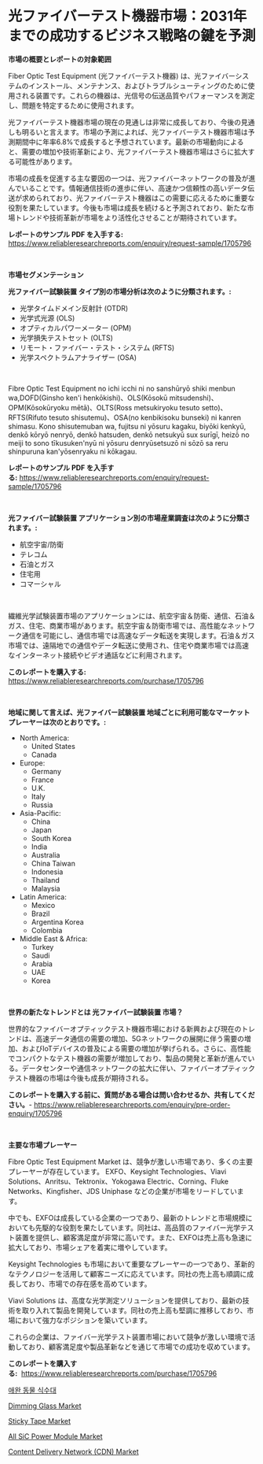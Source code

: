 <p><h1>光ファイバーテスト機器市場：2031年までの成功するビジネス戦略の鍵を予測</h1></p><p><strong>市場の概要とレポートの対象範囲</strong></p>
<p><p>Fiber Optic Test Equipment (光ファイバーテスト機器) は、光ファイバーシステムのインストール、メンテナンス、およびトラブルシューティングのために使用される装置です。これらの機器は、光信号の伝送品質やパフォーマンスを測定し、問題を特定するために使用されます。</p><p>光ファイバーテスト機器市場の現在の見通しは非常に成長しており、今後の見通しも明るいと言えます。市場の予測によれば、光ファイバーテスト機器市場は予測期間中に年率6.8%で成長すると予想されています。最新の市場動向によると、需要の増加や技術革新により、光ファイバーテスト機器市場はさらに拡大する可能性があります。</p><p>市場の成長を促進する主な要因の一つは、光ファイバーネットワークの普及が進んでいることです。情報通信技術の進歩に伴い、高速かつ信頼性の高いデータ伝送が求められており、光ファイバーテスト機器はこの需要に応えるために重要な役割を果たしています。今後も市場は成長を続けると予測されており、新たな市場トレンドや技術革新が市場をより活性化させることが期待されています。</p></p>
<p><strong>レポートのサンプル PDF を入手する:</strong> <a href="https://www.reliableresearchreports.com/enquiry/request-sample/1705796">https://www.reliableresearchreports.com/enquiry/request-sample/1705796</a></p>
<p>&nbsp;</p>
<p><strong>市場セグメンテーション</strong></p>
<p><strong>光ファイバー試験装置 タイプ別の市場分析は次のように分類されます。:</strong></p>
<p><ul><li>光学タイムドメイン反射計 (OTDR)</li><li>光学式光源 (OLS)</li><li>オプティカルパワーメーター (OPM)</li><li>光学損失テストセット (OLTS)</li><li>リモート・ファイバー・テスト・システム (RFTS)</li><li>光学スペクトラムアナライザー (OSA)</li></ul></p>
<p>&nbsp;</p>
<p><p>Fibre Optic Test Equipment no ichi icchi ni no sanshūryō shiki menbun wa,DOFD(Ginsho ken'i henkōkishi)、OLS(Kōsokū mitsudenshi)、OPM(Kōsokūryoku mētā)、OLTS(Ross metsukiryoku tesuto setto)、RFTS(Rifuto tesuto shisutemu)、OSA(no kenbikisoku bunseki) ni kanren shimasu. Kono shisutemuban wa, fujitsu ni yōsuru kagaku, biyōki kenkyū, denkō kōryō nenryō, denkō hatsuden, denkō netsukyū sux surīgī, heizō no meiji to sono tīkusuken'nyū ni yōsuru denryūsetsuzō ni sōzō sa reru shinpuruna kan'yōsenryaku ni kōkagau.</p></p>
<p><strong>レポートのサンプル PDF を入手する:</strong>&nbsp;<a href="https://www.reliableresearchreports.com/enquiry/request-sample/1705796">https://www.reliableresearchreports.com/enquiry/request-sample/1705796</a></p>
<p>&nbsp;</p>
<p><strong> 光ファイバー試験装置 アプリケーション別の市場産業調査は次のように分類されます。:</strong></p>
<p><ul><li>航空宇宙/防衛</li><li>テレコム</li><li>石油とガス</li><li>住宅用</li><li>コマーシャル</li></ul></p>
<p>&nbsp;</p>
<p><p>繊維光学試験装置市場のアプリケーションには、航空宇宙＆防衛、通信、石油＆ガス、住宅、商業市場があります。航空宇宙＆防衛市場では、高性能なネットワーク通信を可能にし、通信市場では高速なデータ転送を実現します。石油＆ガス市場では、遠隔地での通信やデータ転送に使用され、住宅や商業市場では高速なインターネット接続やビデオ通話などに利用されます。</p></p>
<p><strong>このレポートを購入する:</strong>&nbsp; <a href="https://www.reliableresearchreports.com/purchase/1705796">https://www.reliableresearchreports.com/purchase/1705796</a></p>
<p>&nbsp;</p>
<p><strong>地域に関して言えば、光ファイバー試験装置 地域ごとに利用可能なマーケットプレーヤーは次のとおりです。:</strong></p>
<p><ul>
    <li>
        North America:
        <ul>
            <li>United States</li>
            <li>Canada</li>
        </ul>
    </li>
    <li>
        Europe:
        <ul>
            <li>Germany</li>
            <li>France</li>
            <li>U.K.</li>
            <li>Italy</li>
            <li>Russia</li>
        </ul>
    </li>
    <li>
        Asia-Pacific:
        <ul>
            <li>China</li>
            <li>Japan</li>
            <li>South Korea</li>
            <li>India</li>
            <li>Australia</li>
            <li>China Taiwan</li>
            <li>Indonesia</li>
            <li>Thailand</li>
            <li>Malaysia</li>
        </ul>
    </li>
    <li>
        Latin America:
        <ul>
            <li>Mexico</li>
            <li>Brazil</li>
            <li>Argentina Korea</li>
            <li>Colombia</li>
        </ul>
    </li>
    <li>
        Middle East & Africa:
        <ul>
            <li>Turkey</li>
            <li>Saudi</li>
            <li>Arabia</li>
            <li>UAE</li>
            <li>Korea</li>
        </ul>
    </li>
    </ul></p>
<p>&nbsp;</p>
<p><strong>世界の新たなトレンドとは 光ファイバー試験装置 市場？</strong></p>
<p><p>世界的なファイバーオプティックテスト機器市場における新興および現在のトレンドは、高速データ通信の需要の増加、5Gネットワークの展開に伴う需要の増加、およびIoTデバイスの普及による需要の増加が挙げられる。さらに、高性能でコンパクトなテスト機器の需要が増加しており、製品の開発と革新が進んでいる。データセンターや通信ネットワークの拡大に伴い、ファイバーオプティックテスト機器の市場は今後も成長が期待される。</p></p>
<p><strong>このレポートを購入する前に、質問がある場合は問い合わせるか、共有してください。</strong>- <a href="https://www.reliableresearchreports.com/enquiry/pre-order-enquiry/1705796">https://www.reliableresearchreports.com/enquiry/pre-order-enquiry/1705796</a></p>
<p>&nbsp;</p>
<p><strong>主要な市場プレーヤー</strong></p>
<p><p>Fibre Optic Test Equipment Market は、競争が激しい市場であり、多くの主要プレーヤーが存在しています。 EXFO、Keysight Technologies、Viavi Solutions、Anritsu、Tektronix、Yokogawa Electric、Corning、Fluke Networks、Kingfisher、JDS Uniphase などの企業が市場をリードしています。</p><p>中でも、EXFOは成長している企業の一つであり、最新のトレンドと市場規模においても先駆的な役割を果たしています。同社は、高品質のファイバー光学テスト装置を提供し、顧客満足度が非常に高いです。また、EXFOは売上高も急速に拡大しており、市場シェアを着実に増やしています。</p><p>Keysight Technologies も市場において重要なプレーヤーの一つであり、革新的なテクノロジーを活用して顧客ニーズに応えています。同社の売上高も順調に成長しており、市場での存在感を高めています。</p><p>Viavi Solutions は、高度な光学測定ソリューションを提供しており、最新の技術を取り入れて製品を開発しています。同社の売上高も堅調に推移しており、市場において強力なポジションを築いています。</p><p>これらの企業は、ファイバー光学テスト装置市場において競争が激しい環境で活動しており、顧客満足度や製品革新などを通じて市場での成功を収めています。</p></p>
<p><strong>このレポートを購入する:</strong>&nbsp;&nbsp;<a href="https://www.reliableresearchreports.com/purchase/1705796">https://www.reliableresearchreports.com/purchase/1705796</a></p>
<p><p><a href="https://github.com/vs019sa3m8x/Market-Research-Report-List-1/blob/main/1731036193893.md">애완 동물 식수대</a></p><p><a href="https://sudsy-motorcycle-bbc.notion.site/Dimming-Glass-Market-Research-Report-Provides-Critical-Insights-that-can-help-Shape-Business-Develop-151c70077bbe4c48a8632fc2fd5a3c5f">Dimming Glass Market</a></p><p><a href="https://github.com/mauripalmi/Market-Research-Report-List-2/blob/main/sticky-tape-market.md">Sticky Tape Market</a></p><p><a href="https://view.publitas.com/reportprime-1/all-sic-power-module-market-centers-on-aspects-such-as-market-growth-market-share-market-opportunity-and-projected-forecasts-spanning-from-2024-to-2031/">All SiC Power Module Market</a></p><p><a href="https://issuu.com/reportprime-2/docs/content-delivery-network-cdn-market-size-2030.pptx">Content Delivery Network (CDN) Market</a></p></p>